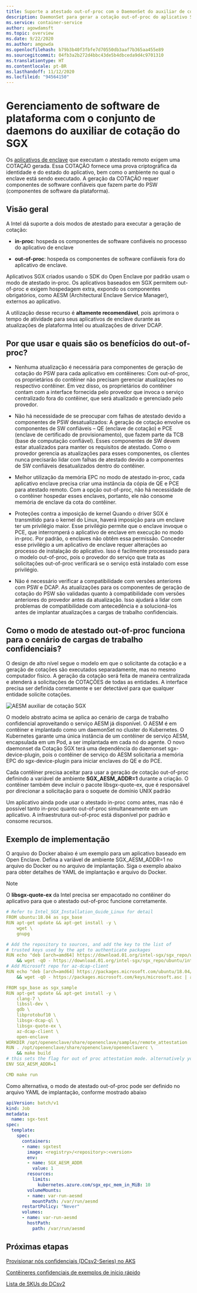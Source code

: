 ```yaml
---
title: Suporte a atestado out-of-proc com o DaemonSet do auxiliar de cotação do Intel SGX no Azure
description: DaemonSet para gerar a cotação out-of-proc do aplicativo SGX. Este artigo explica como o recurso de atestado out-of-proc é fornecido para cargas de trabalho confidenciais em execução dentro de um contêiner.
ms.service: container-service
author: agowdamsft
ms.topic: overview
ms.date: 9/22/2020
ms.author: amgowda
ms.openlocfilehash: b79b3b40f3fbfe7d70550db3aaf7b365aa455e89
ms.sourcegitcommit: 04fb3a2b272d4bbc43de5b4dbceda9d4c9701310
ms.translationtype: HT
ms.contentlocale: pt-BR
ms.lasthandoff: 11/12/2020
ms.locfileid: "94564150"
---
```

# <a name="platform-software-management-with-sgx-quote-helper-daemon-set"></a>Gerenciamento de software de plataforma com o conjunto de daemons do auxiliar de cotação do SGX

Os [aplicativos de enclave](confidential-computing-enclaves.md) que executam o atestado remoto exigem uma COTAÇÃO gerada. Essa COTAÇÃO fornece uma prova criptográfica da identidade e do estado do aplicativo, bem como o ambiente no qual o enclave está sendo executado. A geração da COTAÇÃO requer componentes de software confiáveis que fazem parte do PSW (componentes de software da plataforma).

## <a name="overview"></a>Visão geral
 
A Intel dá suporte a dois modos de atestado para executar a geração de cotação:
- **in-proc**: hospeda os componentes de software confiáveis no processo do aplicativo de enclave

- **out-of-proc**: hospeda os componentes de software confiáveis fora do aplicativo de enclave.
 
Aplicativos SGX criados usando o SDK do Open Enclave por padrão usam o modo de atestado in-proc. Os aplicativos baseados em SGX permitem out-of-proc e exigem hospedagem extra, expondo os componentes obrigatórios, como AESM (Architectural Enclave Service Manager), externos ao aplicativo.

A utilização desse recurso é **altamente recomendável**, pois aprimora o tempo de atividade para seus aplicativos de enclave durante as atualizações de plataforma Intel ou atualizações de driver DCAP.

## <a name="why-and-what-are-the-benefits-of-out-of-proc"></a>Por que usar e quais são os benefícios do out-of-proc?

-   Nenhuma atualização é necessária para componentes de geração de cotação do PSW para cada aplicativo em contêineres: Com out-of-proc, os proprietários do contêiner não precisam gerenciar atualizações no respectivo contêiner. Em vez disso, os proprietários do contêiner contam com a interface fornecida pelo provedor que invoca o serviço centralizado fora do contêiner, que será atualizado e gerenciado pelo provedor.

-   Não há necessidade de se preocupar com falhas de atestado devido a componentes de PSW desatualizados: A geração de cotação envolve os componentes de SW confiáveis – QE (enclave de cotação) e PCE (enclave de certificado de provisionamento), que fazem parte da TCB (base de computação confiável). Esses componentes de SW devem estar atualizados para manter os requisitos de atestado. Como o provedor gerencia as atualizações para esses componentes, os clientes nunca precisarão lidar com falhas de atestado devido a componentes de SW confiáveis desatualizados dentro do contêiner.

-   Melhor utilização da memória EPC no modo de atestado in-proc, cada aplicativo enclave precisa criar uma instância da cópia de QE e PCE para atestado remoto. Com a opção out-of-proc, não há necessidade de o contêiner hospedar esses enclaves, portanto, ele não consome memória de enclave da cota do contêiner.

-   Proteções contra a imposição de kernel Quando o driver SGX é transmitido para o kernel do Linux, haverá imposição para um enclave ter um privilégio maior. Esse privilégio permite que o enclave invoque o PCE, que interromperá o aplicativo de enclave em execução no modo in-proc. Por padrão, o enclaves não obtêm essa permissão. Conceder esse privilégio a um aplicativo de enclave requer alterações ao processo de instalação do aplicativo. Isso é facilmente processado para o modelo out-of-proc, pois o provedor do serviço que trata as solicitações out-of-proc verificará se o serviço está instalado com esse privilégio.

-   Não é necessário verificar a compatibilidade com versões anteriores com PSW e DCAP. As atualizações para os componentes de geração de cotação do PSW são validadas quanto à compatibilidade com versões anteriores do provedor antes da atualização. Isso ajudará a lidar com problemas de compatibilidade com antecedência e a solucioná-los antes de implantar atualizações a cargas de trabalho confidenciais.

## <a name="how-does-the-out-of-proc-attestation-mode-work-for-confidential-workloads-scenario"></a>Como o modo de atestado out-of-proc funciona para o cenário de cargas de trabalho confidenciais?

O design de alto nível segue o modelo em que o solicitante da cotação e a geração de cotações são executados separadamente, mas no mesmo computador físico. A geração da cotação será feita de maneira centralizada e atenderá a solicitações de COTAÇÕES de todas as entidades. A interface precisa ser definida corretamente e ser detectável para que qualquer entidade solicite cotações.

![AESM auxiliar de cotação SGX](./media/confidential-nodes-out-of-proc-attestation/aesmmanager.png)

O modelo abstrato acima se aplica ao cenário de carga de trabalho confidencial aproveitando o serviço AESM já disponível. O AESM é em contêiner e implantado como um daemonSet no cluster do Kubernetes. O Kubernetes garante uma única instância de um contêiner de serviço AESM, encapsulada em um Pod, a ser implantada em cada nó do agente. O novo daemonset da Cotação SGX terá uma dependência do daemonset sgx-device-plugin, pois o contêiner de serviço do AESM solicitaria a memória EPC do sgx-device-plugin para iniciar enclaves do QE e do PCE.

Cada contêiner precisa aceitar para usar a geração de cotação out-of-proc definindo a variável de ambiente **SGX_AESM_ADDR=1** durante a criação. O contêiner também deve incluir o pacote libsgx-quote-ex, que é responsável por direcionar a solicitação para o soquete de domínio UNIX padrão

Um aplicativo ainda pode usar o atestado in-proc como antes, mas não é possível tanto in-proc quanto out-of-proc simultaneamente em um aplicativo. A infraestrutura out-of-proc está disponível por padrão e consome recursos.

## <a name="sample-implementation"></a>Exemplo de implementação

O arquivo do Docker abaixo é um exemplo para um aplicativo baseado em Open Enclave. Defina a variável de ambiente SGX_AESM_ADDR=1 no arquivo do Docker ou no arquivo de implantação. Siga o exemplo abaixo para obter detalhes de YAML de implantação e arquivo do Docker. 

  > [!Note] 
  > O **libsgx-quote-ex** da Intel precisa ser empacotado no contêiner do aplicativo para que o atestado out-of-proc funcione corretamente.
    
```yaml
# Refer to Intel_SGX_Installation_Guide_Linux for detail
FROM ubuntu:18.04 as sgx_base
RUN apt-get update && apt-get install -y \
    wget \
    gnupg

# Add the repository to sources, and add the key to the list of
# trusted keys used by the apt to authenticate packages
RUN echo "deb [arch=amd64] https://download.01.org/intel-sgx/sgx_repo/ubuntu bionic main" | tee /etc/apt/sources.list.d/intel-sgx.list \
    && wget -qO - https://download.01.org/intel-sgx/sgx_repo/ubuntu/intel-sgx-deb.key | apt-key add -
# Add Microsoft repo for az-dcap-client
RUN echo "deb [arch=amd64] https://packages.microsoft.com/ubuntu/18.04/prod bionic main" | tee /etc/apt/sources.list.d/msprod.list \
    && wget -qO - https://packages.microsoft.com/keys/microsoft.asc | apt-key add -

FROM sgx_base as sgx_sample
RUN apt-get update && apt-get install -y \
    clang-7 \
    libssl-dev \
    gdb \
    libprotobuf10 \
    libsgx-dcap-ql \
    libsgx-quote-ex \
    az-dcap-client \
    open-enclave
WORKDIR /opt/openenclave/share/openenclave/samples/remote_attestation
RUN . /opt/openenclave/share/openenclave/openenclaverc \
    && make build
# this sets the flag for out of proc attestation mode. alternatively you can set this flag on the deployment files
ENV SGX_AESM_ADDR=1 

CMD make run
```
Como alternativa, o modo de atestado out-of-proc pode ser definido no arquivo YAML de implantação, conforme mostrado abaixo

```yaml
apiVersion: batch/v1
kind: Job
metadata:
  name: sgx-test
spec:
  template:
    spec:
      containers:
      - name: sgxtest
        image: <registry>/<repository>:<version>
        env:
        - name: SGX_AESM_ADDR
          value: 1
        resources:
          limits:
            kubernetes.azure.com/sgx_epc_mem_in_MiB: 10
        volumeMounts:
        - name: var-run-aesmd
          mountPath: /var/run/aesmd
      restartPolicy: "Never"
      volumes:
      - name: var-run-aesmd
        hostPath:
          path: /var/run/aesmd
```

## <a name="next-steps"></a>Próximas etapas
[Provisionar nós confidenciais (DCsv2-Series) no AKS](./confidential-nodes-aks-get-started.md)

[Contêineres confidenciais de exemplos de início rápido](https://github.com/Azure-Samples/confidential-container-samples)

[Lista de SKUs do DCsv2](../virtual-machines/dcv2-series.md)

<!-- LINKS - external -->
[Azure Attestation]: ../attestation/index.yml


<!-- LINKS - internal -->
[DC Virtual Machine]: /confidential-computing/virtual-machine-solutions